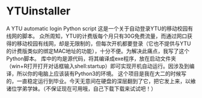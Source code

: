 # YTUinstaller
A YTU automatic login Python script
这是一个关于自动登录YTU的移动校园有线网的脚本。
众所周知，YTU的计费版每个月只有30G免费流量，而通过网口获得的移动校园有线网，却是无限制的，但每次开机都要登录（它也不提供与YTU的计费版类似的绑定MAC地址的功能），十分不便。为解决此痛点，我写了这个Python脚本。
库中的均是源代码，将其编译成exe程序，放在启动文件夹（win+R打开打开对话框输入shell:startup）即可实现开机自动运行。因涉及到编译，所以你的电脑上应该装有Python3的环境。
这个项目是我在大二的时候写的，一直稳定运行到毕业。今天无意间在硬盘的深层翻到了它，把它发上来，以飨诸位学弟学妹。（不保证现在可用哦，自己下载下载来试试吧！）
